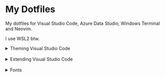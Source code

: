 # My Dotfiles

My dotfiles for Visual Studio Code, Azure Data Studio, Windows Terminal and Neovim.

I use WSL2 btw.
<br>

<details>

<summary>Theming Visual Studio Code</summary>

<br>

[Monokai DarkPlus for Visual Studio Code](https://marketplace.visualstudio.com/items?itemName=filipeyay.monokai-darkplus)

I also love [Gruvbox Theme](https://marketplace.visualstudio.com/items?itemName=jdinhlife.gruvbox)

[vscode-icons](https://marketplace.visualstudio.com/items?itemName=vscode-icons-team.vscode-icons)

</details>

<br>

<details>

<summary>Extending Visual Studio Code</summary>

<br>

[Project Manager](https://marketplace.visualstudio.com/items?itemName=PKief.material-icon-theme)

[Prettier Formatter](https://marketplace.visualstudio.com/items?itemName=esbenp.prettier-vscode)

[Live Preview](https://marketplace.visualstudio.com/items?itemName=ms-vscode.live-server)

[Error Lens](https://marketplace.visualstudio.com/items?itemName=usernamehw.errorlens)

[Markdown All in One](https://marketplace.visualstudio.com/items?itemName=yzhang.markdown-all-in-one)

[TabOut](https://marketplace.visualstudio.com/items?itemName=albert.TabOut)

[Thunder Client](https://marketplace.visualstudio.com/items?itemName=rangav.vscode-thunder-client)

#### NOTE

I do use other extensions.
But since those are quite more popular on those "Must have VSCode Extensions" lists. So I just listed a few that I really like.

</details>

<br>

<details>
<summary>Fonts</summary>

<br>

I use [iA Writer](https://github.com/ryanoasis/nerd-fonts/releases/download/v3.2.1/iA-Writer.zip) , a heavy modification of [IBM Plex Mono](https://github.com/ryanoasis/nerd-fonts/releases/download/v3.2.1/IBMPlexMono.zip) font.

<br>

## </details>
